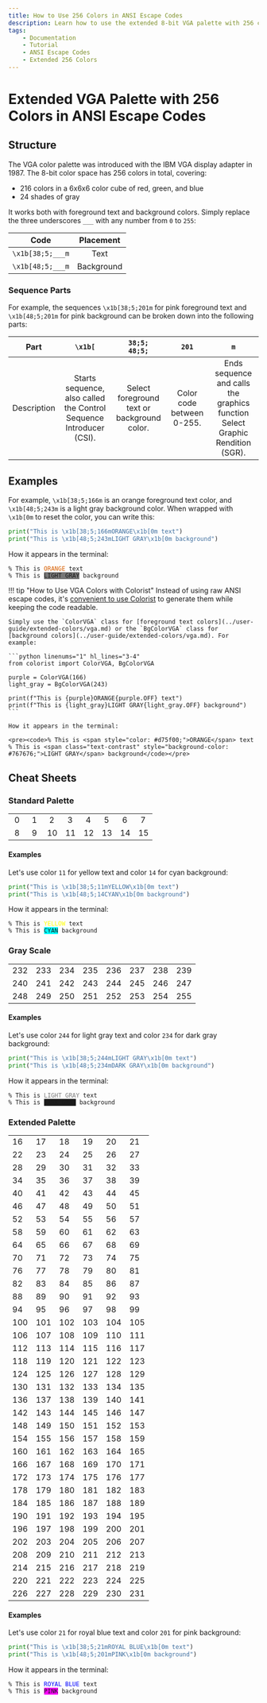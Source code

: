 ```yaml
---
title: How to Use 256 Colors in ANSI Escape Codes
description: Learn how to use the extended 8-bit VGA palette with 256 colors in terminal output using Python and ANSI escape codes. Includes color maps and code examples.
tags:
    - Documentation
    - Tutorial
    - ANSI Escape Codes
    - Extended 256 Colors
---
```


# Extended VGA Palette with 256 Colors in ANSI Escape Codes
## Structure
The VGA color palette was introduced with the IBM VGA display adapter in 1987. The 8-bit color space has 256 colors in total, covering:

* 216 colors in a 6x6x6 color cube of red, green, and blue
* 24 shades of gray

It works both with foreground text and background colors. Simply replace the three underscores `___` with any number from `0` to `255`:

| Code             | Placement  |
| :--------------: | :--------: |
| `\x1b[38;5;___m` | Text       |
| `\x1b[48;5;___m` | Background |

### Sequence Parts
For example, the sequences `\x1b[38;5;201m` for pink foreground text and `\x1b[48;5;201m` for pink background can be broken down into the following parts:

| Part        | `\x1b[` | `38;5;`<br>`48;5;` | `201` | `m` |
| ----------- | :-----: | :----------------: | :---: | :-: |
| Description | Starts sequence, also called the Control Sequence Introducer (CSI). | Select foreground text or background color. | Color code between 0-255. | Ends sequence and calls the graphics function Select Graphic Rendition (SGR). |

## Examples
For example, `\x1b[38;5;166m` is an orange foreground text color, and `\x1b[48;5;243m` is a light gray background color. When wrapped with `\x1b[0m` to reset the color, you can write this:

```python linenums="1"
print("This is \x1b[38;5;166mORANGE\x1b[0m text")
print("This is \x1b[48;5;243mLIGHT GRAY\x1b[0m background")
```

How it appears in the terminal:

<pre><code>% This is <span style="color: #d75f00;">ORANGE</span> text
% This is <span class="text-contrast" style="background-color: #767676;">LIGHT GRAY</span> background</code></pre>


!!! tip "How to Use VGA Colors with Colorist"
    Instead of using raw ANSI escape codes, it's [convenient to use Colorist](../user-guide/index.md) to generate them while keeping the code readable.

    Simply use the `ColorVGA` class for [foreground text colors](../user-guide/extended-colors/vga.md) or the `BgColorVGA` class for [background colors](../user-guide/extended-colors/vga.md). For example:

    ```python linenums="1" hl_lines="3-4"
    from colorist import ColorVGA, BgColorVGA

    purple = ColorVGA(166)
    light_gray = BgColorVGA(243)

    print(f"This is {purple}ORANGE{purple.OFF} text")
    print(f"This is {light_gray}LIGHT GRAY{light_gray.OFF} background")
    ```

    How it appears in the terminal:

    <pre><code>% This is <span style="color: #d75f00;">ORANGE</span> text
    % This is <span class="text-contrast" style="background-color: #767676;">LIGHT GRAY</span> background</code></pre>

## Cheat Sheets
### Standard Palette

<table>
    <tbody>
        <tr>
            <td class="extended-colors text-contrast" style="--bg-color: #000000;">&nbsp;0&nbsp;</td>
            <td class="extended-colors text-contrast" style="--bg-color: #800000;">&nbsp;1&nbsp;</td>
            <td class="extended-colors text-contrast" style="--bg-color: #008000;">&nbsp;2&nbsp;</td>
            <td class="extended-colors text-contrast" style="--bg-color: #808000;">&nbsp;3&nbsp;</td>
            <td class="extended-colors text-contrast" style="--bg-color: #000080;">&nbsp;4&nbsp;</td>
            <td class="extended-colors text-contrast" style="--bg-color: #800080;">&nbsp;5&nbsp;</td>
            <td class="extended-colors text-contrast" style="--bg-color: #008080;">&nbsp;6&nbsp;</td>
            <td class="extended-colors text-contrast" style="--bg-color: #c0c0c0;">&nbsp;7&nbsp;</td>
        </tr>
        <tr>
            <td class="extended-colors text-contrast" style="--bg-color: #808080;">&nbsp;8&nbsp;</td>
            <td class="extended-colors text-contrast" style="--bg-color: #ff0000;">&nbsp;9&nbsp;</td>
            <td class="extended-colors text-contrast" style="--bg-color: #00ff00;">10</td>
            <td class="extended-colors text-contrast" style="--bg-color: #ffff00;">11</td>
            <td class="extended-colors text-contrast" style="--bg-color: #0000ff;">12</td>
            <td class="extended-colors text-contrast" style="--bg-color: #ff00ff;">13</td>
            <td class="extended-colors text-contrast" style="--bg-color: #00ffff;">14</td>
            <td class="extended-colors text-contrast" style="--bg-color: #ffffff;">15</td>
        </tr>
    </tbody>
</table>

#### Examples
Let's use color `11` for yellow text and color `14` for cyan background:

```python linenums="1"
print("This is \x1b[38;5;11mYELLOW\x1b[0m text")
print("This is \x1b[48;5;14CYAN\x1b[0m background")
```

How it appears in the terminal:

<pre><code>% This is <span style="color: #ffff00;">YELLOW</span> text
% This is <span class="text-contrast" style="background-color: #00ffff;">CYAN</span> background</code></pre>

### Gray Scale

<table>
    <tbody>
        <tr>
            <td class="extended-colors text-contrast" style="--bg-color: #080808;">232</td>
            <td class="extended-colors text-contrast" style="--bg-color: #121212;">233</td>
            <td class="extended-colors text-contrast" style="--bg-color: #1c1c1c;">234</td>
            <td class="extended-colors text-contrast" style="--bg-color: #262626;">235</td>
            <td class="extended-colors text-contrast" style="--bg-color: #303030;">236</td>
            <td class="extended-colors text-contrast" style="--bg-color: #3a3a3a;">237</td>
            <td class="extended-colors text-contrast" style="--bg-color: #444444;">238</td>
            <td class="extended-colors text-contrast" style="--bg-color: #4e4e4e;">239</td>
        </tr>
        <tr>
            <td class="extended-colors text-contrast" style="--bg-color: #585858;">240</td>
            <td class="extended-colors text-contrast" style="--bg-color: #626262;">241</td>
            <td class="extended-colors text-contrast" style="--bg-color: #6c6c6c;">242</td>
            <td class="extended-colors text-contrast" style="--bg-color: #767676;">243</td>
            <td class="extended-colors text-contrast" style="--bg-color: #808080;">244</td>
            <td class="extended-colors text-contrast" style="--bg-color: #8a8a8a;">245</td>
            <td class="extended-colors text-contrast" style="--bg-color: #949494;">246</td>
            <td class="extended-colors text-contrast" style="--bg-color: #9e9e9e;">247</td>
        </tr>
        <tr>
            <td class="extended-colors text-contrast" style="--bg-color: #a8a8a8;">248</td>
            <td class="extended-colors text-contrast" style="--bg-color: #b2b2b2;">249</td>
            <td class="extended-colors text-contrast" style="--bg-color: #bcbcbc;">250</td>
            <td class="extended-colors text-contrast" style="--bg-color: #c6c6c6;">251</td>
            <td class="extended-colors text-contrast" style="--bg-color: #d0d0d0;">252</td>
            <td class="extended-colors text-contrast" style="--bg-color: #dadada;">253</td>
            <td class="extended-colors text-contrast" style="--bg-color: #e4e4e4;">254</td>
            <td class="extended-colors text-contrast" style="--bg-color: #eeeeee;">255</td>
        </tr>
        </tbody>
</table>

#### Examples
Let's use color `244` for light gray text and color `234` for dark gray background:

```python linenums="1"
print("This is \x1b[38;5;244mLIGHT GRAY\x1b[0m text")
print("This is \x1b[48;5;234mDARK GRAY\x1b[0m background")
```

How it appears in the terminal:

<pre><code>% This is <span style="color: #808080;">LIGHT GRAY</span> text
% This is <span class="text-contrast" style="background-color: #1c1c1c;">DARK GRAY</span> background</code></pre>

### Extended Palette

<table>
    <tbody>
        <tr>
            <td class="extended-colors text-contrast" style="--bg-color: #000000;">16</td>
            <td class="extended-colors text-contrast" style="--bg-color: #00005f;">17</td>
            <td class="extended-colors text-contrast" style="--bg-color: #000087;">18</td>
            <td class="extended-colors text-contrast" style="--bg-color: #0000af;">19</td>
            <td class="extended-colors text-contrast" style="--bg-color: #0000d7;">20</td>
            <td class="extended-colors text-contrast" style="--bg-color: #0000ff;">21</td>
        </tr>
        <tr>
            <td class="extended-colors text-contrast" style="--bg-color: #005f00;">22</td>
            <td class="extended-colors text-contrast" style="--bg-color: #005f5f;">23</td>
            <td class="extended-colors text-contrast" style="--bg-color: #005f87;">24</td>
            <td class="extended-colors text-contrast" style="--bg-color: #005faf;">25</td>
            <td class="extended-colors text-contrast" style="--bg-color: #005fd7;">26</td>
            <td class="extended-colors text-contrast" style="--bg-color: #005fff;">27</td>
        </tr>
        <tr>
            <td class="extended-colors text-contrast" style="--bg-color: #008700;">28</td>
            <td class="extended-colors text-contrast" style="--bg-color: #00875f;">29</td>
            <td class="extended-colors text-contrast" style="--bg-color: #008787;">30</td>
            <td class="extended-colors text-contrast" style="--bg-color: #0087af;">31</td>
            <td class="extended-colors text-contrast" style="--bg-color: #0087d7;">32</td>
            <td class="extended-colors text-contrast" style="--bg-color: #0087ff;">33</td>
        </tr>
        <tr>
            <td class="extended-colors text-contrast" style="--bg-color: #00af00;">34</td>
            <td class="extended-colors text-contrast" style="--bg-color: #00af5f;">35</td>
            <td class="extended-colors text-contrast" style="--bg-color: #00af87;">36</td>
            <td class="extended-colors text-contrast" style="--bg-color: #00afaf;">37</td>
            <td class="extended-colors text-contrast" style="--bg-color: #00afd7;">38</td>
            <td class="extended-colors text-contrast" style="--bg-color: #00afff;">39</td>
        </tr>
        <tr>
            <td class="extended-colors text-contrast" style="--bg-color: #00d700;">40</td>
            <td class="extended-colors text-contrast" style="--bg-color: #00d75f;">41</td>
            <td class="extended-colors text-contrast" style="--bg-color: #00d787;">42</td>
            <td class="extended-colors text-contrast" style="--bg-color: #00d7af;">43</td>
            <td class="extended-colors text-contrast" style="--bg-color: #00d7d7;">44</td>
            <td class="extended-colors text-contrast" style="--bg-color: #00d7ff;">45</td>
        </tr>
        <tr>
            <td class="extended-colors text-contrast" style="--bg-color: #00ff00;">46</td>
            <td class="extended-colors text-contrast" style="--bg-color: #00ff5f;">47</td>
            <td class="extended-colors text-contrast" style="--bg-color: #00ff87;">48</td>
            <td class="extended-colors text-contrast" style="--bg-color: #00ffaf;">49</td>
            <td class="extended-colors text-contrast" style="--bg-color: #00ffd7;">50</td>
            <td class="extended-colors text-contrast" style="--bg-color: #00ffff;">51</td>
        </tr>
        <tr>
            <td class="extended-colors text-contrast" style="--bg-color: #5f0000;">52</td>
            <td class="extended-colors text-contrast" style="--bg-color: #5f005f;">53</td>
            <td class="extended-colors text-contrast" style="--bg-color: #5f0087;">54</td>
            <td class="extended-colors text-contrast" style="--bg-color: #5f00af;">55</td>
            <td class="extended-colors text-contrast" style="--bg-color: #5f00d7;">56</td>
            <td class="extended-colors text-contrast" style="--bg-color: #5f00ff;">57</td>
        </tr>
        <tr>
            <td class="extended-colors text-contrast" style="--bg-color: #5f5f00;">58</td>
            <td class="extended-colors text-contrast" style="--bg-color: #5f5f5f;">59</td>
            <td class="extended-colors text-contrast" style="--bg-color: #5f5f87;">60</td>
            <td class="extended-colors text-contrast" style="--bg-color: #5f5faf;">61</td>
            <td class="extended-colors text-contrast" style="--bg-color: #5f5fd7;">62</td>
            <td class="extended-colors text-contrast" style="--bg-color: #5f5fff;">63</td>
        </tr>
        <tr>
            <td class="extended-colors text-contrast" style="--bg-color: #5f8700;">64</td>
            <td class="extended-colors text-contrast" style="--bg-color: #5f875f;">65</td>
            <td class="extended-colors text-contrast" style="--bg-color: #5f8787;">66</td>
            <td class="extended-colors text-contrast" style="--bg-color: #5f87af;">67</td>
            <td class="extended-colors text-contrast" style="--bg-color: #5f87d7;">68</td>
            <td class="extended-colors text-contrast" style="--bg-color: #5f87ff;">69</td>
        </tr>
        <tr>
            <td class="extended-colors text-contrast" style="--bg-color: #5faf00;">70</td>
            <td class="extended-colors text-contrast" style="--bg-color: #5faf5f;">71</td>
            <td class="extended-colors text-contrast" style="--bg-color: #5faf87;">72</td>
            <td class="extended-colors text-contrast" style="--bg-color: #5fafaf;">73</td>
            <td class="extended-colors text-contrast" style="--bg-color: #5fafd7;">74</td>
            <td class="extended-colors text-contrast" style="--bg-color: #5fafff;">75</td>
        </tr>
        <tr>
            <td class="extended-colors text-contrast" style="--bg-color: #5fd700;">76</td>
            <td class="extended-colors text-contrast" style="--bg-color: #5fd75f;">77</td>
            <td class="extended-colors text-contrast" style="--bg-color: #5fd787;">78</td>
            <td class="extended-colors text-contrast" style="--bg-color: #5fd7af;">79</td>
            <td class="extended-colors text-contrast" style="--bg-color: #5fd7d7;">80</td>
            <td class="extended-colors text-contrast" style="--bg-color: #5fd7ff;">81</td>
        </tr>
        <tr>
            <td class="extended-colors text-contrast" style="--bg-color: #5fff00;">82</td>
            <td class="extended-colors text-contrast" style="--bg-color: #5fff5f;">83</td>
            <td class="extended-colors text-contrast" style="--bg-color: #5fff87;">84</td>
            <td class="extended-colors text-contrast" style="--bg-color: #5fffaf;">85</td>
            <td class="extended-colors text-contrast" style="--bg-color: #5fffd7;">86</td>
            <td class="extended-colors text-contrast" style="--bg-color: #5fffff;">87</td>
        </tr>
        <tr>
            <td class="extended-colors text-contrast" style="--bg-color: #870000;">88</td>
            <td class="extended-colors text-contrast" style="--bg-color: #87005f;">89</td>
            <td class="extended-colors text-contrast" style="--bg-color: #870087;">90</td>
            <td class="extended-colors text-contrast" style="--bg-color: #8700af;">91</td>
            <td class="extended-colors text-contrast" style="--bg-color: #8700d7;">92</td>
            <td class="extended-colors text-contrast" style="--bg-color: #8700ff;">93</td>
        </tr>
        <tr>
            <td class="extended-colors text-contrast" style="--bg-color: #875f00;">94</td>
            <td class="extended-colors text-contrast" style="--bg-color: #875f5f;">95</td>
            <td class="extended-colors text-contrast" style="--bg-color: #875f87;">96</td>
            <td class="extended-colors text-contrast" style="--bg-color: #875faf;">97</td>
            <td class="extended-colors text-contrast" style="--bg-color: #875fd7;">98</td>
            <td class="extended-colors text-contrast" style="--bg-color: #875fff;">99</td>
        </tr>
        <tr>
            <td class="extended-colors text-contrast" style="--bg-color: #878700;">100</td>
            <td class="extended-colors text-contrast" style="--bg-color: #87875f;">101</td>
            <td class="extended-colors text-contrast" style="--bg-color: #878787;">102</td>
            <td class="extended-colors text-contrast" style="--bg-color: #8787af;">103</td>
            <td class="extended-colors text-contrast" style="--bg-color: #8787d7;">104</td>
            <td class="extended-colors text-contrast" style="--bg-color: #8787ff;">105</td>
        </tr>
        <tr>
            <td class="extended-colors text-contrast" style="--bg-color: #87af00;">106</td>
            <td class="extended-colors text-contrast" style="--bg-color: #87af5f;">107</td>
            <td class="extended-colors text-contrast" style="--bg-color: #87af87;">108</td>
            <td class="extended-colors text-contrast" style="--bg-color: #87afaf;">109</td>
            <td class="extended-colors text-contrast" style="--bg-color: #87afd7;">110</td>
            <td class="extended-colors text-contrast" style="--bg-color: #87afff;">111</td>
        </tr>
        <tr>
            <td class="extended-colors text-contrast" style="--bg-color: #87d700;">112</td>
            <td class="extended-colors text-contrast" style="--bg-color: #87d75f;">113</td>
            <td class="extended-colors text-contrast" style="--bg-color: #87d787;">114</td>
            <td class="extended-colors text-contrast" style="--bg-color: #87d7af;">115</td>
            <td class="extended-colors text-contrast" style="--bg-color: #87d7d7;">116</td>
            <td class="extended-colors text-contrast" style="--bg-color: #87d7ff;">117</td>
        </tr>
        <tr>
            <td class="extended-colors text-contrast" style="--bg-color: #87ff00;">118</td>
            <td class="extended-colors text-contrast" style="--bg-color: #87ff5f;">119</td>
            <td class="extended-colors text-contrast" style="--bg-color: #87ff87;">120</td>
            <td class="extended-colors text-contrast" style="--bg-color: #87ffaf;">121</td>
            <td class="extended-colors text-contrast" style="--bg-color: #87ffd7;">122</td>
            <td class="extended-colors text-contrast" style="--bg-color: #87ffff;">123</td>
        </tr>
        <tr>
            <td class="extended-colors text-contrast" style="--bg-color: #af0000;">124</td>
            <td class="extended-colors text-contrast" style="--bg-color: #af005f;">125</td>
            <td class="extended-colors text-contrast" style="--bg-color: #af0087;">126</td>
            <td class="extended-colors text-contrast" style="--bg-color: #af00af;">127</td>
            <td class="extended-colors text-contrast" style="--bg-color: #af00d7;">128</td>
            <td class="extended-colors text-contrast" style="--bg-color: #af00ff;">129</td>
        </tr>
        <tr>
            <td class="extended-colors text-contrast" style="--bg-color: #af5f00;">130</td>
            <td class="extended-colors text-contrast" style="--bg-color: #af5f5f;">131</td>
            <td class="extended-colors text-contrast" style="--bg-color: #af5f87;">132</td>
            <td class="extended-colors text-contrast" style="--bg-color: #af5faf;">133</td>
            <td class="extended-colors text-contrast" style="--bg-color: #af5fd7;">134</td>
            <td class="extended-colors text-contrast" style="--bg-color: #af5fff;">135</td>
        </tr>
        <tr>
            <td class="extended-colors text-contrast" style="--bg-color: #af8700;">136</td>
            <td class="extended-colors text-contrast" style="--bg-color: #af875f;">137</td>
            <td class="extended-colors text-contrast" style="--bg-color: #af8787;">138</td>
            <td class="extended-colors text-contrast" style="--bg-color: #af87af;">139</td>
            <td class="extended-colors text-contrast" style="--bg-color: #af87d7;">140</td>
            <td class="extended-colors text-contrast" style="--bg-color: #af87ff;">141</td>
        </tr>
        <tr>
            <td class="extended-colors text-contrast" style="--bg-color: #afaf00;">142</td>
            <td class="extended-colors text-contrast" style="--bg-color: #afaf5f;">143</td>
            <td class="extended-colors text-contrast" style="--bg-color: #afaf87;">144</td>
            <td class="extended-colors text-contrast" style="--bg-color: #afafaf;">145</td>
            <td class="extended-colors text-contrast" style="--bg-color: #afafd7;">146</td>
            <td class="extended-colors text-contrast" style="--bg-color: #afafff;">147</td>
        </tr>
        <tr>
            <td class="extended-colors text-contrast" style="--bg-color: #afd700;">148</td>
            <td class="extended-colors text-contrast" style="--bg-color: #afd75f;">149</td>
            <td class="extended-colors text-contrast" style="--bg-color: #afd787;">150</td>
            <td class="extended-colors text-contrast" style="--bg-color: #afd7af;">151</td>
            <td class="extended-colors text-contrast" style="--bg-color: #afd7d7;">152</td>
            <td class="extended-colors text-contrast" style="--bg-color: #afd7ff;">153</td>
        </tr>
        <tr>
            <td class="extended-colors text-contrast" style="--bg-color: #afff00;">154</td>
            <td class="extended-colors text-contrast" style="--bg-color: #afff5f;">155</td>
            <td class="extended-colors text-contrast" style="--bg-color: #afff87;">156</td>
            <td class="extended-colors text-contrast" style="--bg-color: #afffaf;">157</td>
            <td class="extended-colors text-contrast" style="--bg-color: #afffd7;">158</td>
            <td class="extended-colors text-contrast" style="--bg-color: #afffff;">159</td>
        </tr>
        <tr>
            <td class="extended-colors text-contrast" style="--bg-color: #d70000;">160</td>
            <td class="extended-colors text-contrast" style="--bg-color: #d7005f;">161</td>
            <td class="extended-colors text-contrast" style="--bg-color: #d70087;">162</td>
            <td class="extended-colors text-contrast" style="--bg-color: #d700af;">163</td>
            <td class="extended-colors text-contrast" style="--bg-color: #d700d7;">164</td>
            <td class="extended-colors text-contrast" style="--bg-color: #d700ff;">165</td>
        </tr>
        <tr>
            <td class="extended-colors text-contrast" style="--bg-color: #d75f00;">166</td>
            <td class="extended-colors text-contrast" style="--bg-color: #d75f5f;">167</td>
            <td class="extended-colors text-contrast" style="--bg-color: #d75f87;">168</td>
            <td class="extended-colors text-contrast" style="--bg-color: #d75faf;">169</td>
            <td class="extended-colors text-contrast" style="--bg-color: #d75fd7;">170</td>
            <td class="extended-colors text-contrast" style="--bg-color: #d75fff;">171</td>
        </tr>
        <tr>
            <td class="extended-colors text-contrast" style="--bg-color: #d78700;">172</td>
            <td class="extended-colors text-contrast" style="--bg-color: #d7875f;">173</td>
            <td class="extended-colors text-contrast" style="--bg-color: #d78787;">174</td>
            <td class="extended-colors text-contrast" style="--bg-color: #d787af;">175</td>
            <td class="extended-colors text-contrast" style="--bg-color: #d787d7;">176</td>
            <td class="extended-colors text-contrast" style="--bg-color: #d787ff;">177</td>
        </tr>
        <tr>
            <td class="extended-colors text-contrast" style="--bg-color: #dfaf00;">178</td>
            <td class="extended-colors text-contrast" style="--bg-color: #dfaf5f;">179</td>
            <td class="extended-colors text-contrast" style="--bg-color: #dfaf87;">180</td>
            <td class="extended-colors text-contrast" style="--bg-color: #dfafaf;">181</td>
            <td class="extended-colors text-contrast" style="--bg-color: #dfafdf;">182</td>
            <td class="extended-colors text-contrast" style="--bg-color: #dfafff;">183</td>
        </tr>
        <tr>
            <td class="extended-colors text-contrast" style="--bg-color: #dfdf00;">184</td>
            <td class="extended-colors text-contrast" style="--bg-color: #dfdf5f;">185</td>
            <td class="extended-colors text-contrast" style="--bg-color: #dfdf87;">186</td>
            <td class="extended-colors text-contrast" style="--bg-color: #dfdfaf;">187</td>
            <td class="extended-colors text-contrast" style="--bg-color: #dfdfdf;">188</td>
            <td class="extended-colors text-contrast" style="--bg-color: #dfdfff;">189</td>
        </tr>
        <tr>
            <td class="extended-colors text-contrast" style="--bg-color: #dfff00;">190</td>
            <td class="extended-colors text-contrast" style="--bg-color: #dfff5f;">191</td>
            <td class="extended-colors text-contrast" style="--bg-color: #dfff87;">192</td>
            <td class="extended-colors text-contrast" style="--bg-color: #dfffaf;">193</td>
            <td class="extended-colors text-contrast" style="--bg-color: #dfffdf;">194</td>
            <td class="extended-colors text-contrast" style="--bg-color: #dfffff;">195</td>
        </tr>
        <tr>
            <td class="extended-colors text-contrast" style="--bg-color: #ff0000;">196</td>
            <td class="extended-colors text-contrast" style="--bg-color: #ff005f;">197</td>
            <td class="extended-colors text-contrast" style="--bg-color: #ff0087;">198</td>
            <td class="extended-colors text-contrast" style="--bg-color: #ff00af;">199</td>
            <td class="extended-colors text-contrast" style="--bg-color: #ff00df;">200</td>
            <td class="extended-colors text-contrast" style="--bg-color: #ff00ff;">201</td>
        </tr>
        <tr>
            <td class="extended-colors text-contrast" style="--bg-color: #ff5f00;">202</td>
            <td class="extended-colors text-contrast" style="--bg-color: #ff5f5f;">203</td>
            <td class="extended-colors text-contrast" style="--bg-color: #ff5f87;">204</td>
            <td class="extended-colors text-contrast" style="--bg-color: #ff5faf;">205</td>
            <td class="extended-colors text-contrast" style="--bg-color: #ff5fdf;">206</td>
            <td class="extended-colors text-contrast" style="--bg-color: #ff5fff;">207</td>
        </tr>
        <tr>
            <td class="extended-colors text-contrast" style="--bg-color: #ff8700;">208</td>
            <td class="extended-colors text-contrast" style="--bg-color: #ff875f;">209</td>
            <td class="extended-colors text-contrast" style="--bg-color: #ff8787;">210</td>
            <td class="extended-colors text-contrast" style="--bg-color: #ff87af;">211</td>
            <td class="extended-colors text-contrast" style="--bg-color: #ff87df;">212</td>
            <td class="extended-colors text-contrast" style="--bg-color: #ff87ff;">213</td>
        </tr>
        <tr>
            <td class="extended-colors text-contrast" style="--bg-color: #ffaf00;">214</td>
            <td class="extended-colors text-contrast" style="--bg-color: #ffaf5f;">215</td>
            <td class="extended-colors text-contrast" style="--bg-color: #ffaf87;">216</td>
            <td class="extended-colors text-contrast" style="--bg-color: #ffafaf;">217</td>
            <td class="extended-colors text-contrast" style="--bg-color: #ffafdf;">218</td>
            <td class="extended-colors text-contrast" style="--bg-color: #ffafff;">219</td>
        </tr>
        <tr>
            <td class="extended-colors text-contrast" style="--bg-color: #ffdf00;">220</td>
            <td class="extended-colors text-contrast" style="--bg-color: #ffdf5f;">221</td>
            <td class="extended-colors text-contrast" style="--bg-color: #ffdf87;">222</td>
            <td class="extended-colors text-contrast" style="--bg-color: #ffdfaf;">223</td>
            <td class="extended-colors text-contrast" style="--bg-color: #ffdfdf;">224</td>
            <td class="extended-colors text-contrast" style="--bg-color: #ffdfff;">225</td>
        </tr>
        <tr>
            <td class="extended-colors text-contrast" style="--bg-color: #ffff00;">226</td>
            <td class="extended-colors text-contrast" style="--bg-color: #ffff5f;">227</td>
            <td class="extended-colors text-contrast" style="--bg-color: #ffff87;">228</td>
            <td class="extended-colors text-contrast" style="--bg-color: #ffffaf;">229</td>
            <td class="extended-colors text-contrast" style="--bg-color: #ffffdf;">230</td>
            <td class="extended-colors text-contrast" style="--bg-color: #ffffff;">231</td>
        </tr>
    </tbody>
</table>

#### Examples
Let's use color `21` for royal blue text and color `201` for pink background:

```python linenums="1"
print("This is \x1b[38;5;21mROYAL BLUE\x1b[0m text")
print("This is \x1b[48;5;201mPINK\x1b[0m background")
```

How it appears in the terminal:

<pre><code>% This is <span style="color: #0000ff;">ROYAL BLUE</span> text
% This is <span class="text-contrast" style="background-color: #ff00ff;">PINK</span> background</code></pre>
